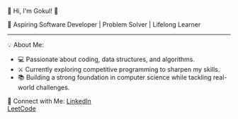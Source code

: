 👋 Hi, I'm Gokul! 🌟

🚀 Aspiring Software Developer | Problem Solver | Lifelong Learner

---

💡 About Me:
- 💻 Passionate about coding, data structures, and algorithms.
- ⚔️ Currently exploring competitive programming to sharpen my skills.
- 📚 Building a strong foundation in computer science while tackling real-world challenges.


🔗 Connect with Me:
[LinkedIn](https://linkedin.com/in/gokul-c-bbb457288)  
[LeetCode](https://leetcode.com/u/gokulc2568/)
